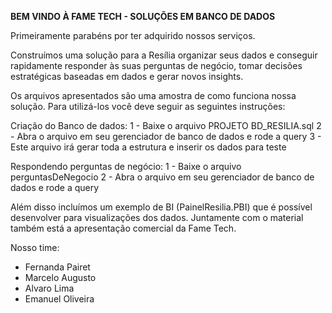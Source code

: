 **BEM VINDO À FAME TECH - SOLUÇÕES EM BANCO DE DADOS**

Primeiramente parabéns por ter adquirido nossos serviços. 

Construímos uma solução para a Resília organizar seus dados e conseguir rapidamente responder às suas perguntas de negócio, tomar decisões estratégicas baseadas em dados e gerar novos insights.

Os arquivos apresentados são uma amostra de como funciona nossa solução.
Para utilizá-los você deve seguir as seguintes instruções:

Criação do Banco de dados:
1 - Baixe o arquivo PROJETO BD_RESILIA.sql
2 - Abra o arquivo em seu gerenciador de banco de dados e rode a query
3 - Este arquivo irá gerar toda a estrutura e inserir os dados para teste

Respondendo perguntas de negócio:
1 - Baixe o arquivo perguntasDeNegocio
2 - Abra o arquivo em seu gerenciador de banco de dados e rode a query

Além disso incluímos um exemplo de BI (PainelResilia.PBI) que é possível desenvolver para visualizações dos dados.
Juntamente com o material também está a apresentação comercial da Fame Tech.

Nosso time:

- Fernanda Pairet
- Marcelo Augusto
- Alvaro Lima
- Emanuel Oliveira
